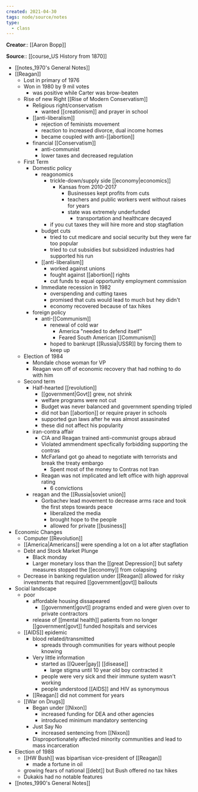 ```yaml
---
created: 2021-04-30
tags: node/source/notes
type:
  - class
---
```

**Creator**:: [[Aaron Bopp]]
 
**Source**:: [[course_US History from 1870]]

- [[notes_1970's General Notes]]
- [[Reagan]]
    - Lost in primary of 1976
    - Won in 1980 by 9 mil votes
        - was positive while Carter was brow-beaten
    - Rise of new Right [[Rise of Modern Conservatism]]
        - Religious right/conservatism
            - wanted [[creationism]] and prayer in school
        - [[anti-liberalism]]
            - rejection of feminists movement
            - reaction to increased divorce, dual income homes
            - became coupled with anti-[[abortion]]
        - financial [[Conservatism]]
            - anti-communist
            - lower taxes and decreased regulation
    - First Term
        - Domestic policy
            - reagonomics 
                - trickle-down/supply side [[economy|economics]]
                    - Kansas from 2010-2017
                        - Businesses kept profits from cuts
                        - teachers and public workers went without raises for years
                        - state was extremely underfunded
                            - transportation and healthcare decayed
                - if you cut taxes they will hire more and stop stagflation
            - budget cuts
                - tried to cut medicare and social security but they were far too popular
                - tried to cut subsidies but subsidized industries had supported his run
            - [[anti-liberalism]]
                - worked against unions
                - fought against [[abortion]] rights
                - cut funds to equal opportunity employment commission
            - Immediate recession in 1982
                - overspending and cutting taxes
                - promised that cuts would lead to much but hey didn't
                - economy recovered because of tax hikes
        - foreign policy
            - anti-[[Communism]]
                - renewal of cold war 
                    - America "needed to defend itself" 
                    - Feared South American [[Communism]]
                - hoped to bankrupt [[Russia|USSR]] by forcing them to keep up
    - Election of 1984
        - Mondale chose woman for VP
        - Reagan won off of economic recovery that had nothing to do with him
    - Second term
        - Half-hearted [[revolution]]
            - [[government|Govt]] grew, not shrink
            - welfare programs were not cut
            - Budget was never balanced and government spending tripled
            - did not ban [[abortion]] or require prayer in schools 
            - supported gun laws after he was almost assasinated
            - these did not affect his popularity
        - iran-contra affair
            - CIA and Reagan trained anti-communist groups abraud
            - Violated ammendment specfically forbidding supporting the contras
            - McFarland got go ahead to negotiate with terrorists and break the treaty embargo
                - Spent most of the money to Contras not Iran
            - Reagan was not implicated and left office with high approval rating 
                - 6 convictions
        - reagan and the [[Russia|soviet union]]
            - Gorbachev lead movement to decrease arms race and took the first steps towards peace
                - liberalized the media
                - brought hope to the people 
                - allowed for private [[business]]
- Economic Changes
    - Computer [[Revolution]]
    - [[America|Americans]] were spending a lot on a lot after stagflation
    - Debt and Stock Market Plunge
        - Black monday
        - Larger monetary loss than the [[great Depression]] but safety measures stopped the [[economy]] from colapsing
    - Decrease in banking regulation under [[Reagan]] allowed for risky investments that required [[government|govt]] bailouts
- Social landscape
    - poor
        - affordable housing dissapeared
            - [[government|govt]] programs ended and were given over to private contractors
        - release of [[mental health]] patients from no longer [[government|govt]] funded hospitals and services
    - [[AIDS]] epidemic
        - blood related/transmitted
            - spreads through communities for years without people knowing
        - Very little information
            - started as [[Queer|gay]] [[disease]]
                - large stigma until 10 year old boy contracted it 
            - people were very sick and their immune system wasn't working
            - people understood [[AIDS]] and HIV as synonymous
        - [[Reagan]] did not comment for years
    - [[War on Drugs]]
        - Began under [[Nixon]]
            - increased funding for DEA and other agencies
            - introduced minimum mandatory sentencing
        - Just Say No
            - increased sentencing from [[Nixon]]
        - Disproportionately affected minority communities and lead to mass incarceration
- Election of 1988
    - [[HW Bush]] was bipartisan vice-president of [[Reagan]]
        - made a fortune in oil 
    - growing fears of national [[debt]] but Bush offered no tax hikes
    - Dukakis had no notable features
- [[notes_1990's General Notes]]
